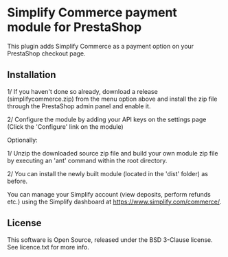 
# Simplify Commerce payment module for PrestaShop

This plugin adds Simplify Commerce as a payment option on your PrestaShop checkout page.

## Installation
1/ If you haven't done so already, download a release (simplifycommerce.zip) from the menu option above and install the zip file through the PrestaShop admin panel and enable it.

2/ Configure the module by adding your API keys on the settings page (Click the 'Configure' link on the module)

Optionally:

1/ Unzip the downloaded source zip file and build your own module zip file by executing an 'ant' command within the root directory.

2/ You can install the newly built module (located in the 'dist' folder) as before.

You can manage your Simplify account (view deposits, perform refunds etc.) using the Simplify dashboard at https://www.simplify.com/commerce/.

## License
This software is Open Source, released under the BSD 3-Clause license. See licence.txt for more info.
